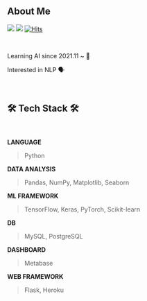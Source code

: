  
## About Me


<a href="https://monzheld.tistory.com/"><img src="https://img.shields.io/badge/Tech Blog-FFFFFF?style=flat-square&logo=Tistory&logoColor=black&link=[Tech Blog](https://monzheld.tistory.com/)"/></a> 
<a href="mailto:monzheld@gmail.com"><img src="https://img.shields.io/badge/Gmail-FFFFFF?style=flat-square&logo=Gmail&logoColor=EA4335&link=mailto:monzheld@gmail.com"/></a>
[![Hits](https://hits.seeyoufarm.com/api/count/incr/badge.svg?url=https%3A%2F%2Fgithub.com%2Fmonzheld&count_bg=%23EAFAFF&title_bg=%23EBEBEB&icon=&icon_color=%23FFFFFF&title=high+five%21&edge_flat=true)](https://hits.seeyoufarm.com)

<br>

Learning AI since 2021.11 ~ 🦾

Interested in NLP 🗣️


<br>  
  
## 🛠️ Tech Stack 🛠️

<br>


**LANGUAGE**
> Python

**DATA ANALYSIS**
> Pandas, NumPy, Matplotlib, Seaborn

**ML FRAMEWORK**
> TensorFlow, Keras, PyTorch, Scikit-learn

**DB**
> MySQL, PostgreSQL

**DASHBOARD**
> Metabase

**WEB FRAMEWORK**
> Flask, Heroku


<br>
  





